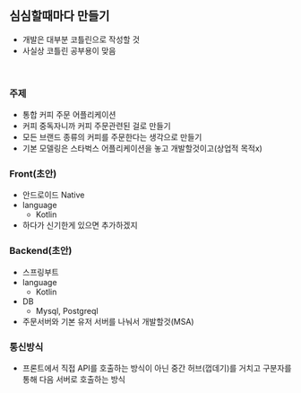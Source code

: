 ## 심심할때마다 만들기
- 개발은 대부분 코틀린으로 작성할 것
- 사실상 코틀린 공부용이 맞음
</br>

### 주제
- 통합 커피 주문 어플리케이션
- 커피 중독자니까 커피 주문관련된 걸로 만들기
- 모든 브랜드 종류의 커피를 주문한다는 생각으로 만들기
- 기본 모델링은 스타벅스 어플리케이션을 놓고 개발할것이고(상업적 목적x)

### Front(초안)
- 안드로이드 Native
- language
  - Kotlin
- 하다가 신기한게 있으면 추가하겠지

### Backend(초안)
- 스프링부트
- language
  - Kotlin
- DB
  - Mysql, Postgreql
- 주문서버와 기본 유저 서버를 나눠서 개발할것(MSA)   

### 통신방식
- 프론트에서 직접 API를 호출하는 방식이 아닌 중간 허브(껍데기)를 거치고 구분자를 통해 다음 서버로 호출하는 방식


